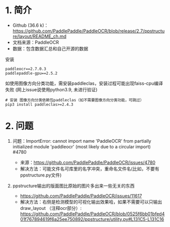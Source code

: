 # 1. 简介

- Github (36.6 k)：https://github.com/PaddlePaddle/PaddleOCR/blob/release/2.7/ppstructure/layout/README_ch.md
- 文档来源：PaddleOCR
- 数据：包含数据汇总和自己开源的数据

安装
```text
paddleocr==2.7.0.3
paddlepaddle-gpu==2.5.2
```

如使用图像方向分类功能，需安装paddleclas，安装过程可能出现faiss-cpu编译失败 (网上issue说使用python3.9, 未进行验证)
```shell
# 安装 图像方向分类依赖包paddleclas（如不需要图像方向分类功能，可跳过）
pip3 install paddleclas>=2.4.3
```

# 2. 问题

1. 问题：ImportError: cannot import name 'PaddleOCR' from partially initialized module 
   'paddleocr' (most likely due to a circular import) #4780
   - 来源：https://github.com/PaddlePaddle/PaddleOCR/issues/4780
   - 解决方法：可能文件名可库里的名字冲突，重命名文件名(比如，不要有ppstructure.py文件)

2. ppstructure输出的版面图比原始的图片多出来一些无关的东西
   - https://github.com/PaddlePaddle/PaddleOCR/issues/11617
   - 解决方法：右侧是检测模型的可视化输出效果哈，如果不需要可以只输出draw_layout （注释ocr部分）:
     https://github.com/PaddlePaddle/PaddleOCR/blob/0525f6bb01bfed401f767894619f6a25ee750892/ppstructure/utility.py#L131C5-L131C16